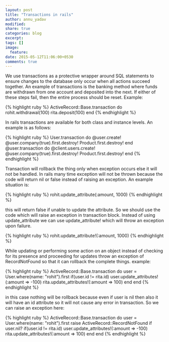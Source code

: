 ```yaml
---
layout: post
title: "Transactions in rails"
author: annu_yadav
modified:
share: true
categories: blog
excerpt:
tags: []
image:
  feature:
date: 2015-05-12T11:06:00+0530
comments: true
---
```


We use transactions as a protective wrapper around SQL statements to ensure changes to the database only occur when all
actions succeed together. An example of transactions is the banking method where funds are withdrawn from one account and deposited into the next. If either of these steps fail, then the entire process should be reset.
Example:

{% highlight ruby %}
ActiveRecord::Base.transaction do
   rohit.withdrawal(100)
   rita.deposit(100)
end
{% endhighlight %}

In rails transactions are available for both class and instance levels. An example is as follows:


{% highlight ruby %}
User.transaction do
   @user.create!
   @user.company(true).first.destroy!
   Product.first.destroy!
end
@user.transaction do
   @client.users.create!
   @user.company(true).first.destroy!
   Product.first.destroy!
end
{% endhighlight %}

Transaction will rollback the thing only when exception occurs else it will not be handled. In rails many time exception will not be thrown because the code will return nil or false instead of raising an exception. An example situation is:

{% highlight ruby %}
    rohit.update_attribute(:amount, 1000)
{% endhighlight %}    

this will return false if unable to update the attribute. So we should use the code which will raise an exception in transaction block. Instead of using update_attribute we can use update_attribute! which will throw an exception upon failure.

{% highlight ruby %}
    rohit.update_attribute!(:amount, 1000)
{% endhighlight %}   


While updating or performing some action on an object instead of checking for its presence and proceeding for updates throw an exception of RecordNotFound so that it can rollback the complete things. example:

{% highlight ruby %}
ActiveRecord::Base.transaction do
   user = User.where(name: "rohit").first
   if(user.id != rita.id)
      user.update_attributes!(:amount => -100)
      rita.update_attributes!(:amount => 100)
   end
end
{% endhighlight %}

in this case nothing will be rollback because even if user is nil then also it will have an id attribute so it will not cause any error in transaction. So we can raise an exception here:

{% highlight ruby %}
ActiveRecord::Base.transaction do
   user = User.where(name: "rohit").first
   raise ActiveRecord::RecordNotFound if user.nil?
   if(user.id != rita.id)
      user.update_attributes!(:amount => -100)
      rita.update_attributes!(:amount => 100)
   end
end
{% endhighlight %}
